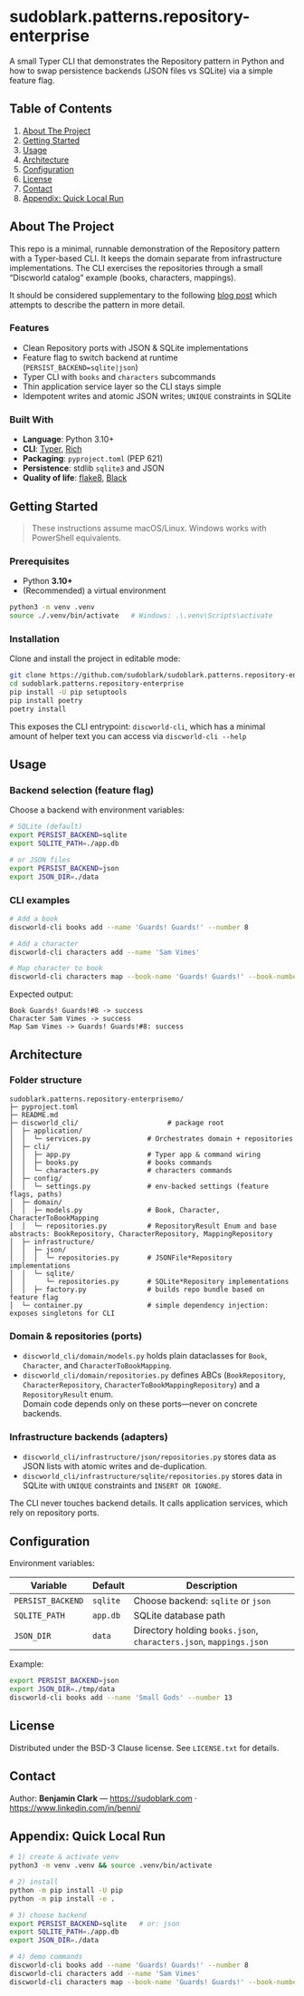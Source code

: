 # sudoblark.patterns.repository-enterprise

A small Typer CLI that demonstrates the Repository pattern in Python and how to swap persistence backends (JSON files vs SQLite) via a simple feature flag.

## Table of Contents

1. [About The Project](#about-the-project)  
2. [Getting Started](#getting-started)  
3. [Usage](#usage)  
4. [Architecture](#architecture)  
5. [Configuration](#configuration)   
6. [License](#license)  
7. [Contact](#contact)  
8. [Appendix: Quick Local Run](#appendix-quick-local-run)

## About The Project

This repo is a minimal, runnable demonstration of the Repository pattern with a Typer-based CLI. It keeps the domain separate from infrastructure implementations. The CLI exercises the repositories through a small “Discworld catalog” example (books, characters, mappings).

It should be considered supplementary to the following [blog post](https://sudoblark.com/blog/database-interoperability-in-python-with-the-repository-enterprise-pattern) which attempts to describe the pattern in more detail.

### Features

- Clean Repository ports with JSON & SQLite implementations  
- Feature flag to switch backend at runtime (`PERSIST_BACKEND=sqlite|json`)  
- Typer CLI with `books` and `characters` subcommands  
- Thin application service layer so the CLI stays simple 
- Idempotent writes and atomic JSON writes; `UNIQUE` constraints in SQLite

### Built With

- **Language**: Python 3.10+  
- **CLI**: [Typer](https://typer.tiangolo.com/), [Rich](https://rich.readthedocs.io/)  
- **Packaging**: `pyproject.toml` (PEP 621)  
- **Persistence**: stdlib `sqlite3` and JSON
- **Quality of life**: [flake8](https://flake8.pycqa.org/en/latest/), [Black](https://pypi.org/project/black/)

## Getting Started

> These instructions assume macOS/Linux. Windows works with PowerShell equivalents.

### Prerequisites

- Python **3.10+**
- (Recommended) a virtual environment

```bash
python3 -m venv .venv
source ./.venv/bin/activate   # Windows: .\.venv\Scripts\activate
```

### Installation

Clone and install the project in editable mode:

```bash
git clone https://github.com/sudoblark/sudoblark.patterns.repository-enterprise
cd sudoblark.patterns.repository-enterprise
pip install -U pip setuptools
pip install poetry
poetry install
```

This exposes the CLI entrypoint: `discworld-cli`, which has a minimal amount of helper
text you can access via `discworld-cli --help`

## Usage

### Backend selection (feature flag)

Choose a backend with environment variables:

```bash
# SQLite (default)
export PERSIST_BACKEND=sqlite
export SQLITE_PATH=./app.db

# or JSON files
export PERSIST_BACKEND=json
export JSON_DIR=./data
```

### CLI examples

```bash
# Add a book
discworld-cli books add --name 'Guards! Guards!' --number 8

# Add a character
discworld-cli characters add --name 'Sam Vimes'

# Map character to book
discworld-cli characters map --book-name 'Guards! Guards!' --book-number 8 --character-name 'Sam Vimes'
```

Expected output:

```
Book Guards! Guards!#8 -> success
Character Sam Vimes -> success
Map Sam Vimes -> Guards! Guards!#8: success
```

## Architecture

### Folder structure

```
sudoblark.patterns.repository-enterprisemo/
├─ pyproject.toml
├─ README.md
├─ discworld_cli/                      # package root
│  ├─ application/
│  │  └─ services.py              # Orchestrates domain + repositories
│  ├─ cli/
│  │  ├─ app.py                   # Typer app & command wiring
│  │  ├─ books.py                 # books commands
│  │  └─ characters.py            # characters commands
│  ├─ config/
│  │  └─ settings.py              # env-backed settings (feature flags, paths)
│  ├─ domain/
│  │  ├─ models.py                # Book, Character, CharacterToBookMapping
│  │  └─ repositories.py          # RepositoryResult Enum and base abstracts: BookRepository, CharacterRepository, MappingRepository
│  ├─ infrastructure/
│  │  ├─ json/
│  │  │  └─ repositories.py       # JSONFile*Repository implementations
│  │  └─ sqlite/
│  │     └─ repositories.py       # SQLite*Repository implementations
│  │  ├─ factory.py               # builds repo bundle based on feature flag
│  └─ container.py                # simple dependency injection: exposes singletons for CLI
```

### Domain & repositories (ports)

- `discworld_cli/domain/models.py` holds plain dataclasses for `Book`, `Character`, and `CharacterToBookMapping`.  
- `discworld_cli/domain/repositories.py` defines ABCs (`BookRepository`, `CharacterRepository`, `CharacterToBookMappingRepository`) and a `RepositoryResult` enum.  
  Domain code depends only on these ports—never on concrete backends.

### Infrastructure backends (adapters)

- `discworld_cli/infrastructure/json/repositories.py` stores data as JSON lists with atomic writes and de-duplication.  
- `discworld_cli/infrastructure/sqlite/repositories.py` stores data in SQLite with `UNIQUE` constraints and `INSERT OR IGNORE`.

The CLI never touches backend details. It calls application services, which rely on repository ports.

## Configuration

Environment variables:

| Variable          | Default  | Description                                        |
|-------------------|----------|----------------------------------------------------|
| `PERSIST_BACKEND` | `sqlite` | Choose backend: `sqlite` or `json`                 |
| `SQLITE_PATH`     | `app.db` | SQLite database path                               |
| `JSON_DIR`        | `data`   | Directory holding `books.json`, `characters.json`, `mappings.json` |

Example:

```bash
export PERSIST_BACKEND=json
export JSON_DIR=./tmp/data
discworld-cli books add --name 'Small Gods' --number 13
```

## License

Distributed under the BSD-3 Clause license. See `LICENSE.txt` for details.

## Contact

Author: **Benjamin Clark** — <https://sudoblark.com> · <https://www.linkedin.com/in/benni/>

## Appendix: Quick Local Run

```bash
# 1) create & activate venv
python3 -m venv .venv && source .venv/bin/activate

# 2) install
python -m pip install -U pip
python -m pip install -e .

# 3) choose backend
export PERSIST_BACKEND=sqlite   # or: json
export SQLITE_PATH=./app.db
export JSON_DIR=./data

# 4) demo commands
discworld-cli books add --name 'Guards! Guards!' --number 8
discworld-cli characters add --name 'Sam Vimes'
discworld-cli characters map --book-name 'Guards! Guards!' --book-number 8 --character-name 'Sam Vimes'
```